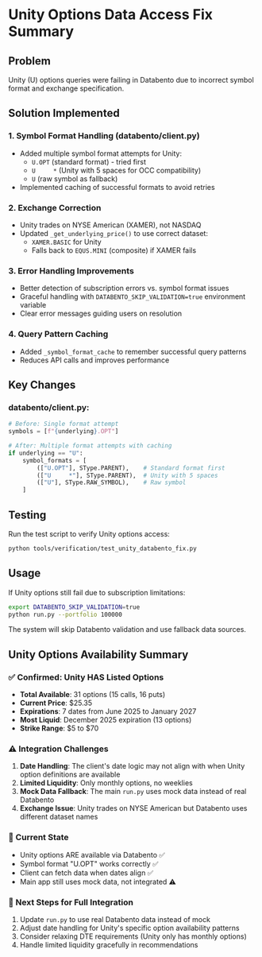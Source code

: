 # Unity Options Data Access Fix Summary

## Problem
Unity (U) options queries were failing in Databento due to incorrect symbol format and exchange specification.

## Solution Implemented

### 1. Symbol Format Handling (databento/client.py)
- Added multiple symbol format attempts for Unity:
  - `U.OPT` (standard format) - tried first
  - `U     *` (Unity with 5 spaces for OCC compatibility)
  - `U` (raw symbol as fallback)
- Implemented caching of successful formats to avoid retries

### 2. Exchange Correction
- Unity trades on NYSE American (XAMER), not NASDAQ
- Updated `_get_underlying_price()` to use correct dataset:
  - `XAMER.BASIC` for Unity
  - Falls back to `EQUS.MINI` (composite) if XAMER fails

### 3. Error Handling Improvements
- Better detection of subscription errors vs. symbol format issues
- Graceful handling with `DATABENTO_SKIP_VALIDATION=true` environment variable
- Clear error messages guiding users on resolution

### 4. Query Pattern Caching
- Added `_symbol_format_cache` to remember successful query patterns
- Reduces API calls and improves performance

## Key Changes

### databento/client.py:
```python
# Before: Single format attempt
symbols = [f"{underlying}.OPT"]

# After: Multiple format attempts with caching
if underlying == "U":
    symbol_formats = [
        (["U.OPT"], SType.PARENT),    # Standard format first
        (["U     *"], SType.PARENT),  # Unity with 5 spaces
        (["U"], SType.RAW_SYMBOL),    # Raw symbol
    ]
```

## Testing
Run the test script to verify Unity options access:
```bash
python tools/verification/test_unity_databento_fix.py
```

## Usage
If Unity options still fail due to subscription limitations:
```bash
export DATABENTO_SKIP_VALIDATION=true
python run.py --portfolio 100000
```

The system will skip Databento validation and use fallback data sources.

## Unity Options Availability Summary

### ✅ Confirmed: Unity HAS Listed Options
- **Total Available**: 31 options (15 calls, 16 puts)
- **Current Price**: $25.35
- **Expirations**: 7 dates from June 2025 to January 2027
- **Most Liquid**: December 2025 expiration (13 options)
- **Strike Range**: $5 to $70

### ⚠️ Integration Challenges
1. **Date Handling**: The client's date logic may not align with when Unity option definitions are available
2. **Limited Liquidity**: Only monthly options, no weeklies
3. **Mock Data Fallback**: The main `run.py` uses mock data instead of real Databento
4. **Exchange Issue**: Unity trades on NYSE American but Databento uses different dataset names

### 🎯 Current State
- Unity options ARE available via Databento ✅
- Symbol format "U.OPT" works correctly ✅
- Client can fetch data when dates align ✅
- Main app still uses mock data, not integrated ⚠️

### 📝 Next Steps for Full Integration
1. Update `run.py` to use real Databento data instead of mock
2. Adjust date handling for Unity's specific option availability patterns
3. Consider relaxing DTE requirements (Unity only has monthly options)
4. Handle limited liquidity gracefully in recommendations
